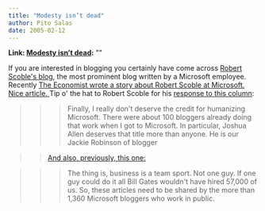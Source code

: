 ```yaml
---
title: "Modesty isn’t dead"
author: Pito Salas
date: 2005-02-12
---
```


**Link: [Modesty isn’t dead](None):** ""

If you are interested in blogging you certainly have come across [Robert
Scoble's blog](<http://scoble.weblogs.com/>), the most prominent blog written
by a Microsoft employee. Recently [The Economist wrote a story about Robert
Scoble at Microsoft. Nice article.
](<http://www.economist.com/people/displayStory.cfm?story_id=3644293>) Tip o'
the hat to Robert Scoble for his [response to this
column](<http://radio.weblogs.com/0001011/2005/02/11.html#a9393>):

>>

>>> Finally, I really don't deserve the credit for humanizing Microsoft. There
were about 100 bloggers already doing that work when I got to Microsoft. In
particular, Joshua Allen deserves that title more than anyone. He is our
Jackie Robinson of blogger

>>

>> [And also, previously, this
one:](<http://radio.weblogs.com/0001011/2005/02/10.html#a9389>)

>>

>>> The thing is, business is a team sport. Not one guy. If one guy could do
it all Bill Gates wouldn't have hired 57,000 of us. So, these articles need to
be shared by the more than 1,360 Microsoft bloggers who work in public.



